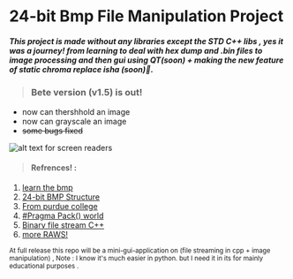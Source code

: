 # __24-bit Bmp File Manipulation Project__ 

##### This project is made without any libraries except the STD C++ libs , yes it was a journey!  from learning to deal with hex dump and .bin files to image processing and then gui using QT(soon)  + making the new feature of static chroma replace isha (soon)💙.

> ### Bete version (v1.5) is out!
 * now can thershhold an image 
 * now can grayscale an image 
 * ~~some bugs fixed~~

![ alt text for screen readers](Bmp_chorma.ico "icon") 






> #### Refrences! : 
  
1. [learn the  bmp](https://www.drdobbs.com/architecture-and-design/the-bmp-file-format-part-1/184409517)
2. [24-bit BMP Structure](https://www.drdobbs.com/architecture-and-design/the-bmp-file-format-part-1/184409517)
3. [From purdue college](https://www.drdobbs.com/architecture-and-design/the-bmp-file-format-part-1/184409517)
4. [#Pragma Pack() world](https://learn.microsoft.com/en-us/cpp/preprocessor/pack?view=msvc-170)
5. [Binary file stream C++](https://www.eecs.umich.edu/courses/eecs380/HANDOUTS/cppBinaryFileIO-2.html)
6. [more RAWS!](https://cplusplus.com/articles/DzywvCM9/)



<sub>At full release this repo will be a mini-gui-application on (file streaming in cpp  + image manipulation)  , Note : I know it's much easier in python. but I need it in   its  for mainly educational purposes . </sub> 
